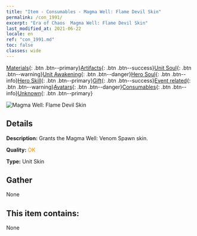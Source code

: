 ```yaml
---
title: "Item - Consumables - Magma Well: Flame Devil Skin"
permalink: /con_1991/
excerpt: "Era of Chaos  Magma Well: Flame Devil Skin"
last_modified_at: 2021-06-22
locale: en
ref: "con_1991.md"
toc: false
classes: wide
---
```

 [Materials](/Items/){: .btn .btn--primary}[Artifacts](/Items/Artifacts/){: .btn .btn--success}[Unit Soul](/Items/UnitSoul/){: .btn .btn--warning}[Unit Awakening](/Items/UnitAwakening/){: .btn .btn--danger}[Hero Soul](/Items/HeroSoul/){: .btn .btn--info}[Hero Skill](/Items/HeroSkill/){: .btn .btn--primary}[Gift](/Items/Gift/){: .btn .btn--success}[Event related](/Items/Events/){: .btn .btn--warning}[Avatars](/Items/Avatars/){: .btn .btn--danger}[Consumables](/Items/Consumables/){: .btn .btn--info}[Unknown](/Items/Unknown/){: .btn .btn--primary}

 ![Magma Well: Flame Devil Skin](/images/u/ti_yanmopifu.jpg)

## Details
 **Description:** Grants the Magma Well: Venom Spawn skin.

 **Quality:** <span style="color: #FF8C00">OK</span>

 **Type:** Unit Skin

## Gather

  None

## This item contains:

  None

